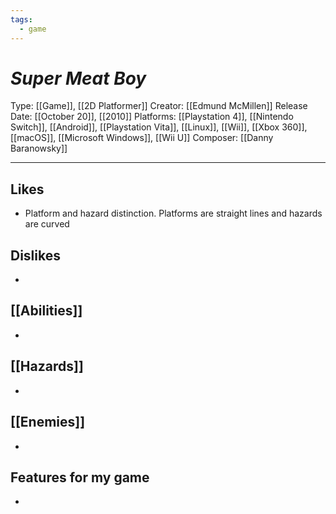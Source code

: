 ```yaml
---
tags:
  - game
---
```

# _Super Meat Boy_

Type: [[Game]], [[2D Platformer]]
Creator: [[Edmund McMillen]]
Release Date:  [[October 20]], [[2010]] 
Platforms: [[Playstation 4]], [[Nintendo Switch]], [[Android]], [[Playstation Vita]], [[Linux]], [[Wii]], [[Xbox 360]], [[macOS]], [[Microsoft Windows]], [[Wii U]]
Composer: [[Danny Baranowsky]]

----





## Likes
* Platform and hazard distinction. Platforms are straight lines and hazards are curved

## Dislikes
* 

## [[Abilities]]
* 

## [[Hazards]]
* 

## [[Enemies]]
* 

## Features for my game
* 